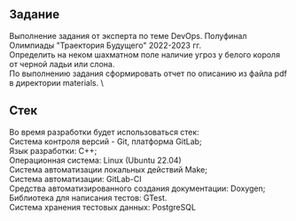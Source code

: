 ## Задание

Выполнение задания от эксперта по теме DevOps. Полуфинал Олимпиады "Траектория Будущего" 2022-2023 гг. \
Определить на неком шахматном поле наличие угроз у белого короля от черной ладьи или слона. \
По выполнению задания сформировать отчет по описанию из файла pdf в директории materials. \

## Стек

Во время разработки будет использоваться стек: \
Система контроля версий - Git, платформа GitLab; \
Язык разработки: C++; \
Операционная система: Linux (Ubuntu 22.04) \
Система автоматизации локальных действий Make; \
Система автоматизации: GitLab-CI \
Средства автоматизированного создания документации: Doxygen; \
Библиотека для написания тестов: GTest. \
Система хранения тестовых данных: PostgreSQL
